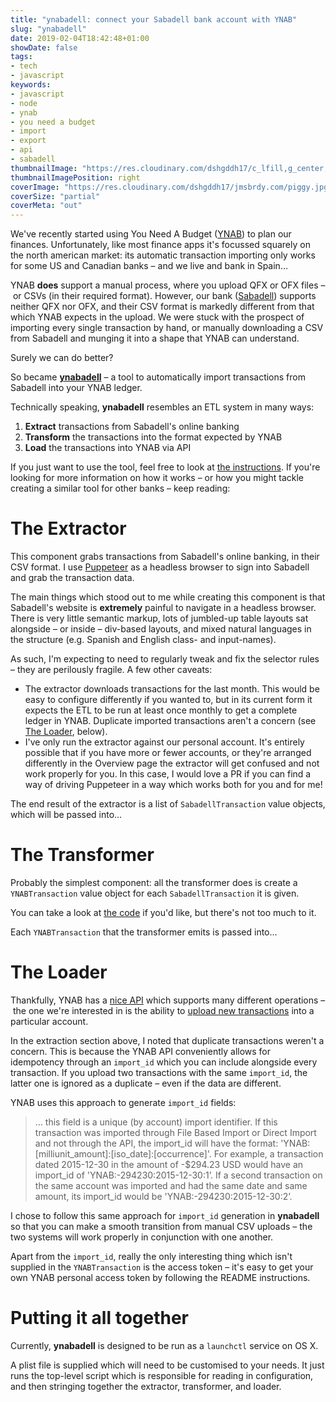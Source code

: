 ```yaml
---
title: "ynabadell: connect your Sabadell bank account with YNAB"
slug: "ynabadell"
date: 2019-02-04T18:42:48+01:00
showDate: false
tags:
- tech
- javascript
keywords:
- javascript
- node
- ynab
- you need a budget
- import
- export
- api
- sabadell
thumbnailImage: "https://res.cloudinary.com/dshgddh17/c_lfill,g_center,h_280,w_280/jmsbrdy.com/calculator.jpg"
thumbnailImagePosition: right
coverImage: "https://res.cloudinary.com/dshgddh17/jmsbrdy.com/piggy.jpg"
coverSize: "partial"
coverMeta: "out"
---
```


We've recently started using You Need A Budget ([YNAB](https://www.youneedabudget.com/)) to plan our finances. Unfortunately, like most finance apps it's focussed squarely on the north american market: its automatic transaction importing only works for some US and Canadian banks – and we live and bank in Spain…

YNAB **does** support a manual process, where you upload QFX or OFX files – or CSVs (in their required format). However, our bank ([Sabadell](https://www.bancsabadell.com)) supports neither QFX nor OFX, and their CSV format is markedly different from that which YNAB expects in the upload. We were stuck with the prospect of importing every single transaction by hand, or manually downloading a CSV from Sabadell and munging it into a shape that YNAB can understand.

Surely we can do better?

So became [**ynabadell**](https://github.com/goodgravy/ynabadell) – a tool to automatically import transactions from Sabadell into your YNAB ledger.

<!--more-->

Technically speaking, **ynabadell** resembles an ETL system in many ways:

1. **Extract** transactions from Sabadell's online banking
1. **Transform** the transactions into the format expected by YNAB
1. **Load** the transactions into YNAB via API

If you just want to use the tool, feel free to look at [the instructions](https://github.com/goodgravy/ynabadell/blob/master/README.md). If you're looking for more information on how it works – or how you might tackle creating a similar tool for other banks – keep reading:

# The Extractor
This component grabs transactions from Sabadell's online banking, in their CSV format. I use [Puppeteer](https://github.com/GoogleChrome/puppeteer) as a headless browser to sign into Sabadell and grab the transaction data.

The main things which stood out to me while creating this component is that Sabadell's website is **extremely** painful to navigate in a headless browser. There is very little semantic markup, lots of jumbled-up table layouts sat alongside – or inside – div-based layouts, and mixed natural languages in the structure (e.g. Spanish and English class- and input-names).

As such, I'm expecting to need to regularly tweak and fix the selector rules – they are perilously fragile. A few other caveats:

* The extractor downloads transactions for the last month. This would be easy to configure differently if you wanted to, but in its current form it expects the ETL to be run at least once monthly to get a complete ledger in YNAB. Duplicate imported transactions aren't a concern (see [The Loader](#the-loader), below).
* I've only run the extractor against our personal account. It's entirely possible that if you have more or fewer accounts, or they're arranged differently in the Overview page the extractor will get confused and not work properly for you. In this case, I would love a PR if you can find a way of driving Puppeteer in a way which works both for you and for me!

The end result of the extractor is a list of `SabadellTransaction` value objects, which will be passed into…

# The Transformer
Probably the simplest component: all the transformer does is create a `YNABTransaction` value object for each `SabadellTransaction` it is given.

You can take a look at [the code](https://github.com/goodgravy/ynabadell/blob/master/transformer.js) if you'd like, but there's not too much to it.

Each `YNABTransaction` that the transformer emits is passed into…

# The Loader
Thankfully, YNAB has a [nice API](https://api.youneedabudget.com/) which supports many different operations – the one we're interested in is the ability to [upload new transactions](https://api.youneedabudget.com/v1#/Transactions/createTransaction) into a particular account.

In the extraction section above, I noted that duplicate transactions weren't a concern. This is because the YNAB API conveniently allows for idempotency through an `import_id` which you can include alongside every transaction. If you upload two transactions with the same `import_id`, the latter one is ignored as a duplicate – even if the data are different.

YNAB uses this approach to generate `import_id` fields:

> … this field is a unique (by account) import identifier. If this transaction was imported through File Based Import or Direct Import and not through the API, the import_id will have the format: 'YNAB:[milliunit_amount]:[iso_date]:[occurrence]'. For example, a transaction dated 2015-12-30 in the amount of -$294.23 USD would have an import_id of 'YNAB:-294230:2015-12-30:1’. If a second transaction on the same account was imported and had the same date and same amount, its import_id would be 'YNAB:-294230:2015-12-30:2’.

I chose to follow this same approach for `import_id` generation in **ynabadell** so that you can make a smooth transition from manual CSV uploads – the two systems will work properly in conjunction with one another.

Apart from the `import_id`, really the only interesting thing which isn't supplied in the `YNABTransaction` is the access token – it's easy to get your own YNAB personal access token by following the README instructions.

# Putting it all together
Currently, **ynabadell** is designed to be run as a `launchctl` service on OS X.

A plist file is supplied which will need to be customised to your needs. It just runs the top-level script which is responsible for reading in configuration, and then stringing together the extractor, transformer, and loader.
